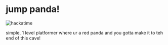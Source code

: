 # jump panda!

![hackatime](https://hackatime-badge.hackclub.com/U08SF8MVC82/orpheus%20platformer)

simple, 1 level platformer where ur a red panda and you gotta make it to teh end of this cave!


